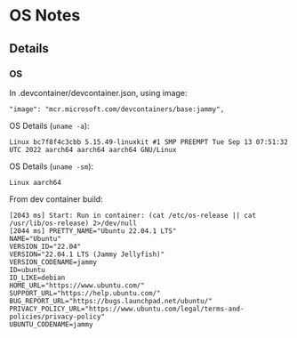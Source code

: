# OS Notes
## Details

### OS

In .devcontainer/devcontainer.json, using image:
```
"image": "mcr.microsoft.com/devcontainers/base:jammy",
```

OS Details (`uname -a`): 
```
Linux bc7f8f4c3cbb 5.15.49-linuxkit #1 SMP PREEMPT Tue Sep 13 07:51:32 UTC 2022 aarch64 aarch64 aarch64 GNU/Linux
```

OS Details (`uname -sm`):
```
Linux aarch64
```

From dev container build: 
```
[2043 ms] Start: Run in container: (cat /etc/os-release || cat /usr/lib/os-release) 2>/dev/null
[2044 ms] PRETTY_NAME="Ubuntu 22.04.1 LTS"
NAME="Ubuntu"
VERSION_ID="22.04"
VERSION="22.04.1 LTS (Jammy Jellyfish)"
VERSION_CODENAME=jammy
ID=ubuntu
ID_LIKE=debian
HOME_URL="https://www.ubuntu.com/"
SUPPORT_URL="https://help.ubuntu.com/"
BUG_REPORT_URL="https://bugs.launchpad.net/ubuntu/"
PRIVACY_POLICY_URL="https://www.ubuntu.com/legal/terms-and-policies/privacy-policy"
UBUNTU_CODENAME=jammy
```
